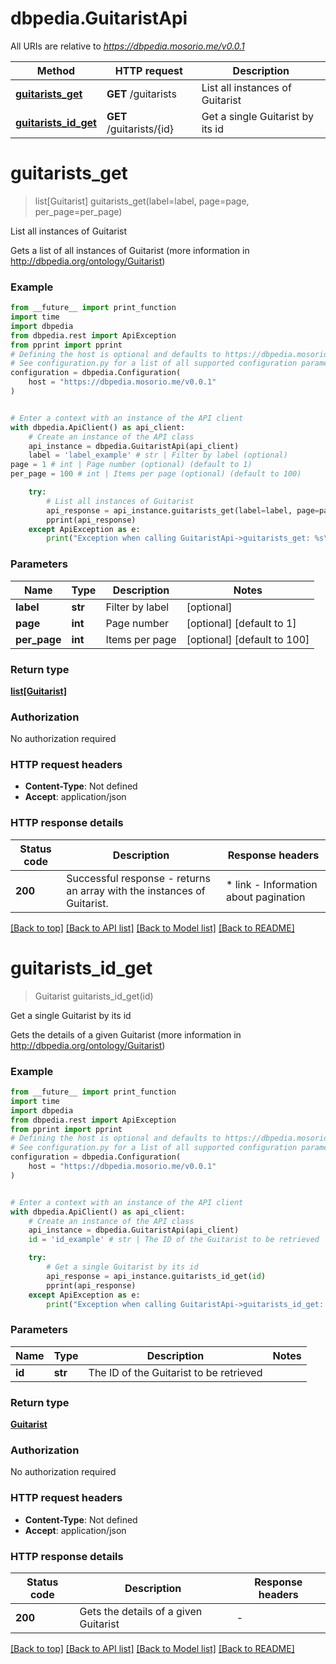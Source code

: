 # dbpedia.GuitaristApi

All URIs are relative to *https://dbpedia.mosorio.me/v0.0.1*

Method | HTTP request | Description
------------- | ------------- | -------------
[**guitarists_get**](GuitaristApi.md#guitarists_get) | **GET** /guitarists | List all instances of Guitarist
[**guitarists_id_get**](GuitaristApi.md#guitarists_id_get) | **GET** /guitarists/{id} | Get a single Guitarist by its id


# **guitarists_get**
> list[Guitarist] guitarists_get(label=label, page=page, per_page=per_page)

List all instances of Guitarist

Gets a list of all instances of Guitarist (more information in http://dbpedia.org/ontology/Guitarist)

### Example

```python
from __future__ import print_function
import time
import dbpedia
from dbpedia.rest import ApiException
from pprint import pprint
# Defining the host is optional and defaults to https://dbpedia.mosorio.me/v0.0.1
# See configuration.py for a list of all supported configuration parameters.
configuration = dbpedia.Configuration(
    host = "https://dbpedia.mosorio.me/v0.0.1"
)


# Enter a context with an instance of the API client
with dbpedia.ApiClient() as api_client:
    # Create an instance of the API class
    api_instance = dbpedia.GuitaristApi(api_client)
    label = 'label_example' # str | Filter by label (optional)
page = 1 # int | Page number (optional) (default to 1)
per_page = 100 # int | Items per page (optional) (default to 100)

    try:
        # List all instances of Guitarist
        api_response = api_instance.guitarists_get(label=label, page=page, per_page=per_page)
        pprint(api_response)
    except ApiException as e:
        print("Exception when calling GuitaristApi->guitarists_get: %s\n" % e)
```

### Parameters

Name | Type | Description  | Notes
------------- | ------------- | ------------- | -------------
 **label** | **str**| Filter by label | [optional] 
 **page** | **int**| Page number | [optional] [default to 1]
 **per_page** | **int**| Items per page | [optional] [default to 100]

### Return type

[**list[Guitarist]**](Guitarist.md)

### Authorization

No authorization required

### HTTP request headers

 - **Content-Type**: Not defined
 - **Accept**: application/json

### HTTP response details
| Status code | Description | Response headers |
|-------------|-------------|------------------|
**200** | Successful response - returns an array with the instances of Guitarist. |  * link - Information about pagination <br>  |

[[Back to top]](#) [[Back to API list]](../README.md#documentation-for-api-endpoints) [[Back to Model list]](../README.md#documentation-for-models) [[Back to README]](../README.md)

# **guitarists_id_get**
> Guitarist guitarists_id_get(id)

Get a single Guitarist by its id

Gets the details of a given Guitarist (more information in http://dbpedia.org/ontology/Guitarist)

### Example

```python
from __future__ import print_function
import time
import dbpedia
from dbpedia.rest import ApiException
from pprint import pprint
# Defining the host is optional and defaults to https://dbpedia.mosorio.me/v0.0.1
# See configuration.py for a list of all supported configuration parameters.
configuration = dbpedia.Configuration(
    host = "https://dbpedia.mosorio.me/v0.0.1"
)


# Enter a context with an instance of the API client
with dbpedia.ApiClient() as api_client:
    # Create an instance of the API class
    api_instance = dbpedia.GuitaristApi(api_client)
    id = 'id_example' # str | The ID of the Guitarist to be retrieved

    try:
        # Get a single Guitarist by its id
        api_response = api_instance.guitarists_id_get(id)
        pprint(api_response)
    except ApiException as e:
        print("Exception when calling GuitaristApi->guitarists_id_get: %s\n" % e)
```

### Parameters

Name | Type | Description  | Notes
------------- | ------------- | ------------- | -------------
 **id** | **str**| The ID of the Guitarist to be retrieved | 

### Return type

[**Guitarist**](Guitarist.md)

### Authorization

No authorization required

### HTTP request headers

 - **Content-Type**: Not defined
 - **Accept**: application/json

### HTTP response details
| Status code | Description | Response headers |
|-------------|-------------|------------------|
**200** | Gets the details of a given Guitarist |  -  |

[[Back to top]](#) [[Back to API list]](../README.md#documentation-for-api-endpoints) [[Back to Model list]](../README.md#documentation-for-models) [[Back to README]](../README.md)

